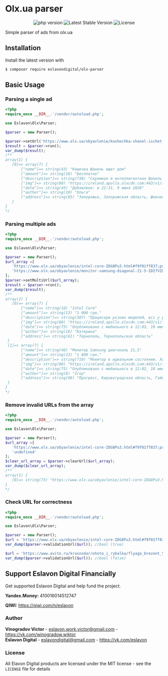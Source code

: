 # Olx.ua parser
 <p align="center">
 <img src="https://img.shields.io/badge/PHP-%3E%3D7.4.2-%23green" alt="php version">
 <img src="https://img.shields.io/github/v/tag/eslavondigital/olx-parser?label=version" alt="Latest Stable Version">
 <img src="https://img.shields.io/github/license/eslavondigital/olx-parser" alt="License">
 </p> 
  Simple parser of ads from olx.ua
 
 ## Installation
 
 Install the latest version with
 
 ```bash
 $ composer require eslavondigital/olx-parser
 ```
 

 ## Basic Usage
 ### Parsing a single ad
 
 ```php
<?php
require_once __DIR__.'/vendor/autoload.php';

use Eslavon\Olx\Parser;

$parser = new Parser();

$parser->setUrl('https://www.olx.ua/obyavlenie/koshechka-shanel-ischet-dom-IDIiT6V.html#38b636e8a1;promoted');
$result = $parser->run();
var_dump($result);
/**
array(1) {
    [0]=> array(7) {
        ["name"]=> string(43) "Кошечка Шанель ищет дом"
        ["amount"]=> string(18) "Бесплатно"
        ["description"]=> string(738) "Скромная и интеллигентная Шанель с пепельно-голубоватой шерсткой и белыми носочками ищет самых лучших хозяев. Не шкодная, спокойная, лоточек с древесным наполнителем знает. Кушает кашку с куриным фаршем и корм Клуб 4 лапы. Желательно в спокойную семью без маленьких детей. Девочке 1,5 месяца, первичную обработку от паразитов прошла. Будет среднешерстной (короткая очень густая шерсть) Привезем по городу"
        ["img"]=> string(80) "https://ireland.apollo.olxcdn.com:443/v1/files/pjq2uknv0fca2-UA/image;s=1000x700"
        ["date"]=> string(45) "Добавлено: в 22:31, 9 июня 2020"
        ["author"]=> string(10) "Ольга"
        ["address"]=> string(85) "Запорожье, Запорожская область, Шевченковский"
    }
}
*/
 ```

 ### Parsing multiple ads
 
 ```php
<?php
require_once __DIR__.'/vendor/autoload.php';

use Eslavon\Olx\Parser;

$parser = new Parser();
$url_array =[
    'https://www.olx.ua/obyavlenie/intel-core-IDG8Pu3.html#f9f01ff837;promoted',
    'https://www.olx.ua/obyavlenie/monitor-samsung-diagonal-21-5-IDIfVZ8.html#f9f01ff837;promoted'
];
$parser->setMultiUrl($url_array);
$result = $parser->run();
var_dump($result);
/**
array(2) {
    [0]=> array(7) {
        ["name"]=> string(10) "Intel Core"
        ["amount"]=> string(13) "1 000 грн."
        ["description"]=> string(307) "Процесори різних моделей, всі у робочому стані. Якщо зацікавило пишіть. Для уточнення вартості моделі яка зацікавила, пишіть. Також є інші комплектуючі для комп'ютерів."
        ["img"]=> string(80) "https://ireland.apollo.olxcdn.com:443/v1/files/pk95fbpvt4z53-UA/image;s=1000x700"
        ["date"]=> string(75) "Опубликовано с мобильного в 12:03, 10 июня 2020"
        ["author"]=> string(16) "Катерина"
        ["address"]=> string(61) "Тернополь, Тернопольская область"
  }
  [1]=> array(7) {
        ["name"]=> string(46) "Монитор Samsung диагональ 21,5"
        ["amount"]=> string(13) "1 800 грн."
        ["description"]=> string(710) "Монитор в идеальном состоянии. Хотел сделать из него телевизор и подключить к IPtv через HDMI разъем. Но поскольку к нему нужно отдельно еще и звук делать решил не заморачиваться и купить просто телевизор. Монитор оказался не нужен. Продаю по полной предоплате на карту Приват банка или доставка ОЛХ. При необходимости лучше не звоните а пишите сообщение в ОЛХе. Я дам другой телефон для связи."
        ["img"]=> string(80) "https://ireland.apollo.olxcdn.com:443/v1/files/9qfvni8xxix32-UA/image;s=1000x700"
        ["date"]=> string(75) "Опубликовано с мобильного в 12:02, 10 июня 2020"
        ["author"]=> string(8) "Ігор"
        ["address"]=> string(98) "Прогресс, Кировоградская область, Гайворонский район"
  }
}
*/
 ```

### Remove invalid URLs from the array
 ```php
<?php
require_once __DIR__.'/vendor/autoload.php';

use Eslavon\Olx\Parser;

$parser = new Parser();
$url_array =[
    'https://www.olx.ua/obyavlenie/intel-core-IDG8Pu3.html#f9f01ff837;promoted',
    'undefined'
];
$clear_url_array = $parser->clearUrl($url_array);
var_dump($clear_url_array);
/**
array(1) {
    [0]=> string(73) "https://www.olx.ua/obyavlenie/intel-core-IDG8Pu3.html#f9f01ff837;promoted"
}
 */
 ``` 

### Check URL for correctness
 ```php
<?php
require_once __DIR__.'/vendor/autoload.php';

use Eslavon\Olx\Parser;

$parser = new Parser();
$url = 'https://www.olx.ua/obyavlenie/intel-core-IDG8Pu3.html#f9f01ff837;promoted';
var_dump($parser->validationUrl($url)); //bool (true)

$url = 'https://www.avito.ru/krasnodar/ohota_i_rybalka/flyaga_brezent_5_l_1913328391';
var_dump($parser->validationUrl($url)); //bool (false)
 ``` 

 ## Support Eslavon Digital Financially
 Get supported Eslavon Digital and help fund the project.
 
 **Yandex.Money:** 410016014512747
 
 **QIWI:** https://qiwi.com/n/eslavon
 
 ### Author
 
 **Vinogradov Victor** - <eslavon.work.victor@gmail.com> - <https://vk.com/winogradow.wiktor><br />
 **Eslavon Digital** - <eslavondigital@gmail.com> - <https://vk.com/eslavon>
 
 ### License
 
 All Elavon Digital products are licensed under the MIT license - see the `LICENSE` file for details

